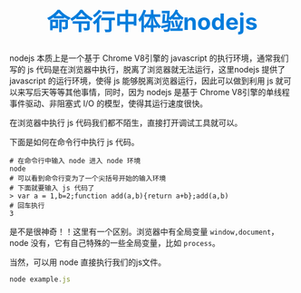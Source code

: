 <h1 style="font-size: 40px;text-align:center;color: #007cdc;">
    命令行中体验nodejs
</h1>

nodejs 本质上是一个基于 Chrome V8引擎的 javascript 的执行环境，通常我们写的 js 代码是在浏览器中执行，脱离了浏览器就无法运行，这里nodejs 提供了 javascript 的运行环境，使得 js 能够脱离浏览器运行，因此可以做到利用 js 就可以来写后天等等其他事情，同时，因为 nodejs 是基于 Chrome V8引擎的单线程事件驱动、非阻塞式 I/O 的模型，使得其运行速度很快。

在浏览器中执行 js 代码我们都不陌生，直接打开调试工具就可以。

下面是如何在命令行中执行 js 代码。

```shell
# 在命令行中输入 node 进入 node 环境
node
# 可以看到命令行变为了一个尖括号开始的输入环境
# 下面就要输入 js 代码了
> var a = 1,b=2;function add(a,b){return a+b};add(a,b)
# 回车执行
3
```

是不是很神奇！！这里有一个区别。浏览器中有全局变量 `window,document`，node 没有，它有自己特殊的一些全局变量，比如 `process`。

当然，可以用 node 直接执行我们的js文件。

```js
node example.js
```
